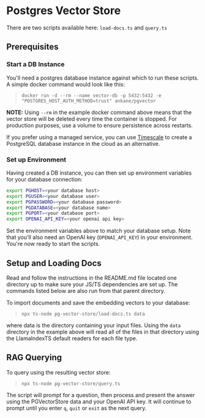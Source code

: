 # Postgres Vector Store

There are two scripts available here: `load-docs.ts` and `query.ts`

## Prerequisites

### Start a DB Instance

You'll need a postgres database instance against which to run these scripts. A simple docker command would look like this:

> `docker run -d --rm --name vector-db -p 5432:5432 -e "POSTGRES_HOST_AUTH_METHOD=trust" ankane/pgvector`

**NOTE:** Using `--rm` in the example docker command above means that the vector store will be deleted every time the container is stopped. For production purposes, use a volume to ensure persistence across restarts.

If you prefer using a managed service, you can use [Timescale](https://docs.timescale.com/use-timescale/latest/services/create-a-service/?ref=timescale.com) to create a PostgreSQL database instance in the cloud as an alternative.

### Set up Environment

Having created a DB instance, you can then set up environment variables for your database connection:

```bash
export PGHOST=<your database host>
export PGUSER=<your database user>
export PGPASSWORD=<your database password>
export PGDATABASE=<your database name>
export PGPORT=<your database port>
export OPENAI_API_KEY=<your openai api key>
```

Set the environment variables above to match your database setup.
Note that you'll also need an OpenAI key (`OPENAI_API_KEY`) in your environment.
You're now ready to start the scripts.

## Setup and Loading Docs

Read and follow the instructions in the README.md file located one directory up to make sure your JS/TS dependencies are set up. The commands listed below are also run from that parent directory.

To import documents and save the embedding vectors to your database:

> `npx ts-node pg-vector-store/load-docs.ts data`

where data is the directory containing your input files. Using the `data` directory in the example above will read all of the files in that directory using the LlamaIndexTS default readers for each file type.

## RAG Querying

To query using the resulting vector store:

> `npx ts-node pg-vector-store/query.ts`

The script will prompt for a question, then process and present the answer using the PGVectorStore data and your OpenAI API key. It will continue to prompt until you enter `q`, `quit` or `exit` as the next query.
